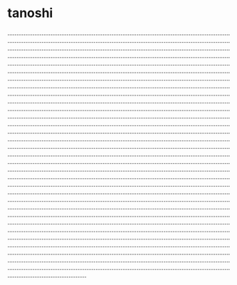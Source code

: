 # tanoshi
............................................................................................................................................................................................................................................................................................................................................................................................................................................................................................................................................................................................................................................................................................................................................................................................................................................................................................................................................................................................................................................................................................................................................................................................................................................................................................................................................................................................................................................................................................................................................................................................................................................................................................................................................................................................................................................................................................................................................................................................................................................................................................................................................................................................................................................................................................................................................................................................................................................................................................................................................................................................................................................................................................................................................................................................................................................................................................................................................................................................................................................................................................................................................................................................................................................................................................................................................................................................................................................................................................................................................................................................................................................................................................................................................................................................................................................................................................................................................................................................................................................................................................................................................................................
